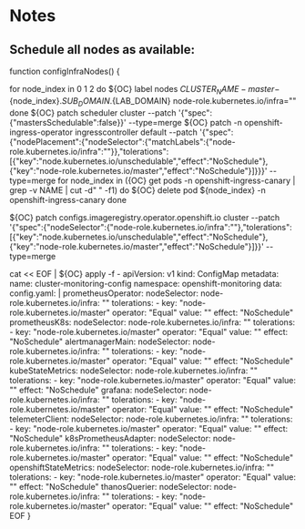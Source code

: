 # Notes

## Schedule all nodes as available:

function configInfraNodes() {

  for node_index in 0 1 2
  do
    ${OC} label nodes ${CLUSTER_NAME}-master-${node_index}.${SUB_DOMAIN}.${LAB_DOMAIN} node-role.kubernetes.io/infra=""
  done
  ${OC} patch scheduler cluster --patch '{"spec":{"mastersSchedulable":false}}' --type=merge
  ${OC} patch -n openshift-ingress-operator ingresscontroller default --patch '{"spec":{"nodePlacement":{"nodeSelector":{"matchLabels":{"node-role.kubernetes.io/infra":""}},"tolerations":[{"key":"node.kubernetes.io/unschedulable","effect":"NoSchedule"},{"key":"node-role.kubernetes.io/master","effect":"NoSchedule"}]}}}' --type=merge
  for node_index in $(${OC} get pods -n openshift-ingress-canary | grep -v NAME | cut -d" " -f1)
  do
    ${OC} delete pod ${node_index} -n openshift-ingress-canary
  done

  ${OC} patch configs.imageregistry.operator.openshift.io cluster --patch '{"spec":{"nodeSelector":{"node-role.kubernetes.io/infra":""},"tolerations":[{"key":"node.kubernetes.io/unschedulable","effect":"NoSchedule"},{"key":"node-role.kubernetes.io/master","effect":"NoSchedule"}]}}' --type=merge

cat << EOF | ${OC} apply -f -
apiVersion: v1
kind: ConfigMap
metadata:
  name: cluster-monitoring-config
  namespace: openshift-monitoring
data:
  config.yaml: |
    prometheusOperator:
      nodeSelector:
        node-role.kubernetes.io/infra: ""
      tolerations:
      - key: "node-role.kubernetes.io/master"
        operator: "Equal"
        value: ""
        effect: "NoSchedule"
    prometheusK8s:
      nodeSelector:
        node-role.kubernetes.io/infra: ""
      tolerations:
      - key: "node-role.kubernetes.io/master"
        operator: "Equal"
        value: ""
        effect: "NoSchedule"
    alertmanagerMain:
      nodeSelector:
        node-role.kubernetes.io/infra: ""
      tolerations:
      - key: "node-role.kubernetes.io/master"
        operator: "Equal"
        value: ""
        effect: "NoSchedule"
    kubeStateMetrics:
      nodeSelector:
        node-role.kubernetes.io/infra: ""
      tolerations:
      - key: "node-role.kubernetes.io/master"
        operator: "Equal"
        value: ""
        effect: "NoSchedule"
    grafana:
      nodeSelector:
        node-role.kubernetes.io/infra: ""
      tolerations:
      - key: "node-role.kubernetes.io/master"
        operator: "Equal"
        value: ""
        effect: "NoSchedule"
    telemeterClient:
      nodeSelector:
        node-role.kubernetes.io/infra: ""
      tolerations:
      - key: "node-role.kubernetes.io/master"
        operator: "Equal"
        value: ""
        effect: "NoSchedule"
    k8sPrometheusAdapter:
      nodeSelector:
        node-role.kubernetes.io/infra: ""
      tolerations:
      - key: "node-role.kubernetes.io/master"
        operator: "Equal"
        value: ""
        effect: "NoSchedule"
    openshiftStateMetrics:
      nodeSelector:
        node-role.kubernetes.io/infra: ""
      tolerations:
      - key: "node-role.kubernetes.io/master"
        operator: "Equal"
        value: ""
        effect: "NoSchedule"
    thanosQuerier:
      nodeSelector:
        node-role.kubernetes.io/infra: ""
      tolerations:
      - key: "node-role.kubernetes.io/master"
        operator: "Equal"
        value: ""
        effect: "NoSchedule"
EOF
}

